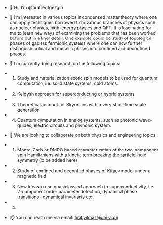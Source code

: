 - 👋 Hi, I’m @firatserifgezgin

- 👀 I’m interested in various topics in condensed matter theory where one can apply techniques borrowed from various branches of physics such as nuclear physics, high-energy physics and QFT.
It is fascinating for me to learn new ways of examining the problems that has been worked before but in a finer detail. One example could be study of topological phases of gapless fermionic systems where one can now further distinguish critical and metallic phases into confined and deconfined phases.

- 🌱 I’m currently doing research on the following topics: 
- 1. Study and materialization exotic spin models to be used for quantum computation, i.e. solid state systems, cold atoms. 
- 2. Keldysh approach for superconducting or hybrid systems
- 3. Theoretical account for Skyrmions with a very short-time scale generation
- 4. Quantum computation in analog systems, such as photonic wave-guides, electric circuits and phononic system.

- 💞️ We are looking to collaborate on both physics and engineering topics: 
- 1. Monte-Carlo or DMRG based characterization of the two-component spin Hamiltonians with a kinetic term breaking the particle-hole symmetry (to be added here)
- 2. Study of confined and deconfied phases of Kitaev model under a magnetic field
- 3. New ideas to use quasiclassical approach to superconductivity, i.e. 2-component order parameter detection, dynamical phase transitions - dynamical invariants etc.
- 4.

- 📫 You can reach me via email: firat.yilmaz@uni-a.de

<!---
firatserifgezgin/firatserifgezgin is a ✨ special ✨ repository because its `README.md` (this file) appears on your GitHub profile.
You can click the Preview link to take a look at your changes.
--->
